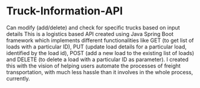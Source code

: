 # Truck-Information-API
Can modify (add/delete) and check for specific trucks based on input details
This is a logistics based API created using Java Spring Boot framework which implements different functionalities like GET (to get list of loads with a particular ID), PUT (update load details for a particular load, identified by the load id), POST (add a new load to the existing list of loads) and DELETE (to delete a load with a particular ID as parameter).
I created this with the vision of helping users automate the processes of freight transportation, with much less hassle than it involves in the whole process, currently.
